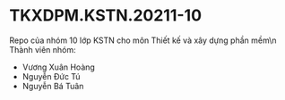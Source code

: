 # TKXDPM.KSTN.20211-10
Repo của nhóm 10 lớp KSTN cho môn Thiết kế và xây dựng phần mềm\n
Thành viên nhóm:
* Vương Xuân Hoàng
* Nguyễn Đức Tú
* Nguyễn Bá Tuân
